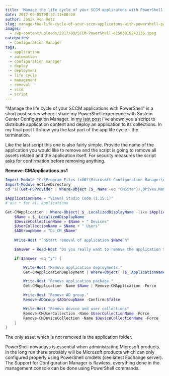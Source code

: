 ```yaml
---
title: 'Manage the life cycle of your SCCM applicatons with PowerShell - Part 4 Remove Applications'
date: 2017-09-05T08:32:11+00:00
author: Janik von Rotz
slug: manage-the-life-cycle-of-your-sccm-applicatons-with-powershell-part-4-remove-applications
images:
  - /wp-content/uploads/2017/08/SCCM-PowerShell-e1503910243136.jpeg
categories:
  - Configuration Manager
tags:
  - application
  - automation
  - configuration manager
  - deploy
  - deployment
  - life cycle
  - management
  - removal
  - sccm
  - script
---
```

"Manage the life cycle of your SCCM applications with PowerShell" is a short post series where I share my PowerShell experience with System Center Configuration Manager. In [my last post](https://janikvonrotz.ch/2017/09/01/manage-the-life-cycle-of-your-sccm-applicatons-with-powershell-part-3-deploy-applications/) I've shown you a script to distribute application content and deploy an application to its collections. In my final post I'll show you the last part of the app life cycle - the termination. 
<!--more-->

Like the last script this one is also fairly simple. Provide the name of the application you would like to remove and the script is going to remove all assets related and the application itself. For security measures the script asks for confirmation before removing anything.

**Remove-CMApplications.ps1**

```powershell
Import-Module "C:\Program Files (x86)\Microsoft Configuration Manager\AdminConsole\bin\ConfigurationManager.psd1"
Import-Module ActiveDirectory
cd "$((Get-PSProvider | Where-Object {$_.Name -eq "CMSite"}).Drives.Name):"

$ApplicationName = "Visual Studio Code (1.15.1)" 
# use * for all applications

Get-CMApplication | Where-Object{ $_.LocalizedDisplayName -like $ApplicationName } | ForEach-Object {
    $Name = $_.LocalizedDisplayName
    $DeviceCollectionName = $Name + " Devices"
    $UserCollectionName = $Name + " Users"
    $ADGroupName = "DL_CM_$Name"
    
    Write-Host "`nStart removal of application $Name`n"

    $answer = Read-Host "Do you really want to remove the application $($Name)? (y/n)"

    if($answer -eq "y") {

        Write-Host "Remove application deployments."
        Get-CMApplicationDeployment | Where-Object{ ($_.ApplicationName -eq $Name) } | Remove-CMApplicationDeployment -Force

        Write-Host "Remove application package."
        Get-CMApplication -Name $Name | Remove-CMApplication -Force

        Write-Host "Remove AD group."
        Remove-ADGroup $ADGroupName -Confirm:$false

        Write-Host "Remove device and user collections"
        Remove-CMUserCollection -Name $UserCollectionName -Force
        Remove-CMDeviceCollection -Name $DeviceCollectionName -Force
    }
}
```

The only asset which is not removed is the application folder.

PowerShell nowadays is essential when administrating Microsoft products. In the long run there probably will be Microsoft products which can only configured properly using PowerShell cmdlets (see latest Exchange server). The Support for Configuration Manager is flawless, everything done in the management console can be done using PowerShell commands.